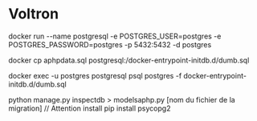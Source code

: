 # Voltron

docker run --name postgresql -e POSTGRES_USER=postgres -e POSTGRES_PASSWORD=postgres -p 5432:5432 -d postgres

docker cp aphpdata.sql postgresql:/docker-entrypoint-initdb.d/dumb.sql

docker exec -u postgres postgresql psql postgres -f docker-entrypoint-initdb.d/dumb.sql

python manage.py inspectdb > modelsaphp.py [nom du fichier de la migration] // Attention install pip install psycopg2 